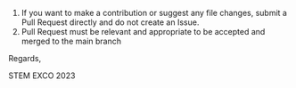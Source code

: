 1. If you want to make a contribution or suggest any file changes, submit a Pull Request directly and do not create an Issue.
2. Pull Request must be relevant and appropriate to be accepted and merged to the main branch

Regards,

STEM EXCO 2023
